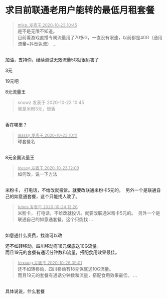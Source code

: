 # 求目前联通老用户能转的最低月租套餐


<div class="quote"><blockquote><font size="2"><a href="https://www.hostloc.com/forum.php?mod=redirect&amp;goto=findpost&amp;pid=9339999&amp;ptid=757499" target="_blank"><font color="#999999">mika. 发表于 2020-10-23 10:45</font></a></font><br />
是不是无限不知道。<br />
目前看游戏直播专属流量用了70多G，一直没有限速，以前都是40G（通用流量+抖音免流） ...</blockquote></div><br />
加油，支持你，继续测试<img src="static/image/smiley/yct/012.gif" smilieid="31" border="0" alt="" />无效流量5G就很厉害了

3元

19元吧

8元流量王<img id="aimg_RQBtb" onclick="zoom(this, this.src, 0, 0, 0)" class="zoom" src="https://cdn.jsdelivr.net/gh/hishis/forum-master/public/images/patch.gif" onmouseover="img_onmouseoverfunc(this)" onload="thumbImg(this)" border="0" alt="" />

<div class="quote"><blockquote><font color="#999999">snowz 发表于 2020-10-23 10:45</font><br />
<font color="#999999">我是米粉5元，很香</font></blockquote></div><br />
香在哪里？

<div class="quote"><blockquote><font size="2"><a href="https://www.hostloc.com/forum.php?mod=redirect&amp;goto=findpost&amp;pid=9339739&amp;ptid=757499" target="_blank"><font color="#999999">leassy 发表于 2020-10-23 10:11</font></a></font><br />
球套餐名</blockquote></div><br />
8元全国流量王

<div class="quote"><blockquote><font size="2"><a href="https://www.hostloc.com/forum.php?mod=redirect&amp;goto=findpost&amp;pid=9340381&amp;ptid=757499" target="_blank"><font color="#999999">leassy 发表于 2020-10-23 12:09</font></a></font><br />
如何改，说一下方法</blockquote></div><br />
米粉卡， 打电话，不给改就投诉。就要改联通米粉卡5元的。&nbsp;&nbsp;另外一个是联通自己的如意通套餐，这个只能找人改了。

<div class="quote"><blockquote><font size="2"><a href="https://www.hostloc.com/forum.php?mod=redirect&amp;goto=findpost&amp;pid=9345479&amp;ptid=757499" target="_blank"><font color="#999999">tubos 发表于 2020-10-24 13:26</font></a></font><br />
米粉卡， 打电话，不给改就投诉。就要改联通米粉卡5元的。&nbsp;&nbsp;另外一个是联通自己的如意通套餐，这个只能找 ...</blockquote></div><br />
如意通什么资费，找谁可以改

还不如转移动，四川移动有18元保底送10G流量。<br />
而且19元的套餐有通话分钟数和流量，搭配食用效果最佳。

<div class="quote"><blockquote><font size="2"><a href="https://www.hostloc.com/forum.php?mod=redirect&amp;goto=findpost&amp;pid=9352367&amp;ptid=757499" target="_blank"><font color="#999999">feixiang 发表于 2020-10-26 09:01</font></a></font><br />
还不如转移动，四川移动有18元保底送10G流量。<br />
而且19元的套餐有通话分钟数和流量，搭配食用效果最佳。 ...</blockquote></div><br />
具体说说，什么套餐

